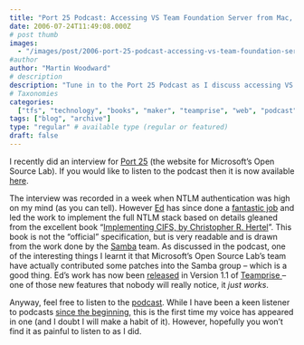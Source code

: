 ```yaml
---
title: "Port 25 Podcast: Accessing VS Team Foundation Server from Mac, UNIX or Linux through Eclipse"
date: 2006-07-24T11:49:08.000Z
# post thumb
images:
  - "/images/post/2006-port-25-podcast-accessing-vs-team-foundation-server-from-mac-unix-or-linux-through-eclipse.jpg"
#author
author: "Martin Woodward"
# description
description: "Tune in to the Port 25 Podcast as I discuss accessing VS Team Foundation Server from Mac and Linux using Eclipse and NTLM authentication."
# Taxonomies
categories:
  ["tfs", "technology", "books", "maker", "teamprise", "web", "podcast"]
tags: ["blog", "archive"]
type: "regular" # available type (regular or featured)
draft: false
---
```


I recently did an interview for [Port 25](http://port25.technet.com/default.aspx) (the website for Microsoft’s Open Source Lab). If you would like to listen to the podcast then it is now available [here](http://port25.technet.com/archive/2006/07/21/Podcast_3A00_-Accessing-VS-Team-Foundation-Server-from-Mac_2C00_-UNIX-or-Linux-through-Eclipse.aspx).

The interview was recorded in a week when NTLM authentication was high on my mind (as you can tell). However [Ed](http://www.edwardthomson.com/blog/) has since done a [fantastic job](http://www.edwardthomson.com/blog/2006/07/teamprise_11_released.html) and led the work to implement the full NTLM stack based on details gleaned from the excellent book “[Implementing CIFS, by Christopher R. Hertel](http://ubiqx.org/cifs/Book.html)”. This book is not the “official” specification, but is very readable and is drawn from the work done by the [Samba](http://www.samba.org/) team. As discussed in the podcast, one of the interesting things I learnt it that Microsoft’s Open Source Lab’s team have actually contributed some patches into the Samba group – which is a good thing. Ed’s work has now been [released](http://www.teamprise.com/download/) in Version 1.1 of [Teamprise](http://www.teamprise.com/)[ ](http://www.teamprise.com/)– one of those new features that nobody will really notice, it _just works_.

Anyway, feel free to listen to the [podcast](http://port25.technet.com/archive/2006/07/21/Podcast_3A00_-Accessing-VS-Team-Foundation-Server-from-Mac_2C00_-UNIX-or-Linux-through-Eclipse.aspx). While I have been a keen listener to podcasts [since the beginning,](http://www.woodwardweb.com/technology/000058.html) this is the first time my voice has appeared in one (and I doubt I will make a habit of it). However, hopefully you won’t find it as painful to listen to as I did.

